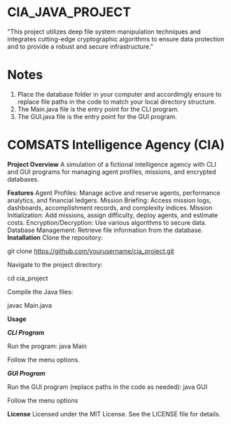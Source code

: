 # CIA_JAVA_PROJECT
"This project utilizes deep file system manipulation techniques and integrates cutting-edge cryptographic algorithms to ensure data protection and to provide a robust and secure infrastructure."
# Notes
1. Place the database folder in your computer and accordimgly ensure to replace file paths in the code to match your local directory structure.
2. The Main.java file is the entry point for the CLI program.
3. The GUI.java file is the entry point for the GUI program.

# COMSATS Intelligence Agency (CIA)
**Project Overview**
A simulation of a fictional intelligence agency with CLI and GUI programs for managing agent profiles, missions, and encrypted databases.

**Features**
Agent Profiles: Manage active and reserve agents, performance analytics, and financial ledgers.
Mission Briefing: Access mission logs, dashboards, accomplishment records, and complexity indices.
Mission Initialization: Add missions, assign difficulty, deploy agents, and estimate costs.
Encryption/Decryption: Use various algorithms to secure data.
Database Management: Retrieve file information from the database.
**Installation**
Clone the repository:

git clone https://github.com/yourusername/cia_project.git

Navigate to the project directory:

cd cia_project

Compile the Java files:

javac Main.java

**Usage**

**_CLI Program_**

Run the program:
 java Main

Follow the menu options.

**_GUI Program_**

Run the GUI program (replace paths in the code as needed):
 java GUI

Follow the menu options


**License**
Licensed under the MIT License. See the LICENSE file for details.
